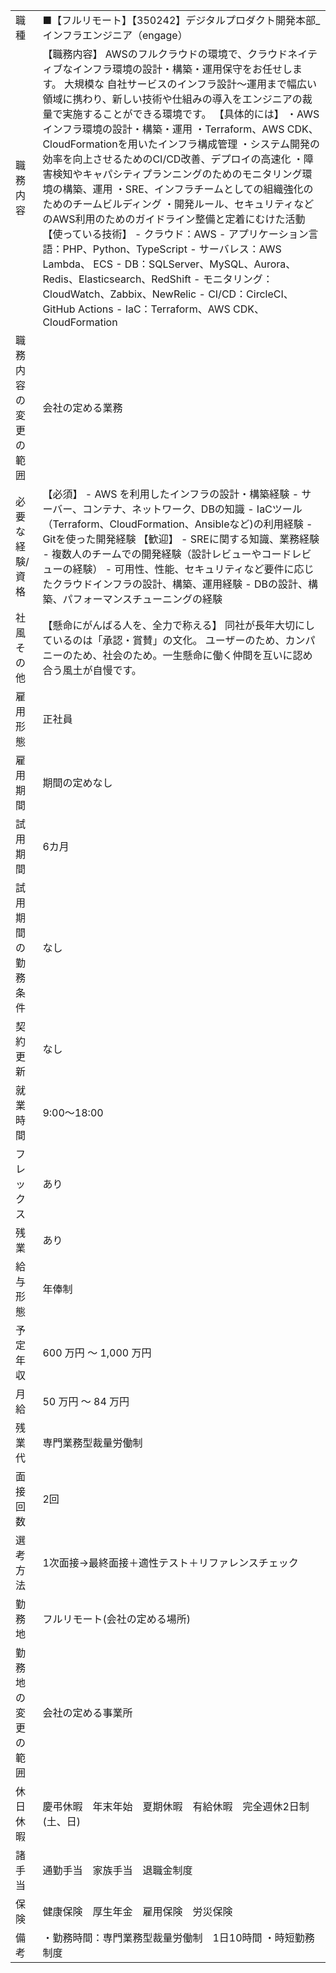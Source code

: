 |            |                                                                                                                                                                                                                                                                                                                                                                                                                                                                                                                                                                                                                       |
| ---------- | --------------------------------------------------------------------------------------------------------------------------------------------------------------------------------------------------------------------------------------------------------------------------------------------------------------------------------------------------------------------------------------------------------------------------------------------------------------------------------------------------------------------------------------------------------------------------------------------------------------------- |
| 職種         | ■【フルリモート】【350242】デジタルプロダクト開発本部_インフラエンジニア（engage）                                                                                                                                                                                                                                                                                                                                                                                                                                                                                                                                                                      |
| 職務内容       | 【職務内容】 AWSのフルクラウドの環境で、クラウドネイティブなインフラ環境の設計・構築・運用保守をお任せします。 大規模な 自社サービスのインフラ設計～運用まで幅広い領域に携わり、新しい技術や仕組みの導入をエンジニアの裁量で実施することができる環境です。 【具体的には】 ・AWSインフラ環境の設計・構築・運用 ・Terraform、AWS CDK、CloudFormationを用いたインフラ構成管理 ・システム開発の効率を向上させるためのCI/CD改善、デプロイの高速化 ・障害検知やキャパシティプランニングのためのモニタリング環境の構築、運用 ・SRE、インフラチームとしての組織強化のためのチームビルディング ・開発ルール、セキュリティなどのAWS利用のためのガイドライン整備と定着にむけた活動 【使っている技術】 - クラウド：AWS - アプリケーション言語：PHP、Python、TypeScript - サーバレス：AWS Lambda、 ECS - DB：SQLServer、MySQL、Aurora、Redis、Elasticsearch、RedShift - モニタリング：CloudWatch、Zabbix、NewRelic - CI/CD：CircleCI、 GitHub Actions - IaC：Terraform、AWS CDK、CloudFormation |
| 職務内容の変更の範囲 | 会社の定める業務                                                                                                                                                                                                                                                                                                                                                                                                                                                                                                                                                                                                              |
| 必要な経験/資格   | 【必須】 - AWS を利用したインフラの設計・構築経験 - サーバー、コンテナ、ネットワーク、DBの知識 - IaCツール（Terraform、CloudFormation、Ansibleなど)の利用経験 - Gitを使った開発経験 【歓迎】 - SREに関する知識、業務経験 - 複数人のチームでの開発経験（設計レビューやコードレビューの経験） - 可用性、性能、セキュリティなど要件に応じたクラウドインフラの設計、構築、運用経験 - DBの設計、構築、パフォーマンスチューニングの経験                                                                                                                                                                                                                                                                                                                                                                 |
| 社風その他      | 【懸命にがんばる人を、全力で称える】 同社が長年大切にしているのは「承認・賞賛」の文化。 ユーザーのため、カンパニーのため、社会のため。一生懸命に働く仲間を互いに認め合う風土が自慢です。                                                                                                                                                                                                                                                                                                                                                                                                                                                                                                                         |
| 雇用形態       | 正社員                                                                                                                                                                                                                                                                                                                                                                                                                                                                                                                                                                                                                   |
| 雇用期間       | 期間の定めなし                                                                                                                                                                                                                                                                                                                                                                                                                                                                                                                                                                                                               |
| 試用期間       | 6カ月                                                                                                                                                                                                                                                                                                                                                                                                                                                                                                                                                                                                                   |
| 試用期間の勤務条件  | なし                                                                                                                                                                                                                                                                                                                                                                                                                                                                                                                                                                                                                    |
| 契約更新       | なし                                                                                                                                                                                                                                                                                                                                                                                                                                                                                                                                                                                                                    |
| 就業時間       | 9:00～18:00                                                                                                                                                                                                                                                                                                                                                                                                                                                                                                                                                                                                            |
| フレックス      | あり                                                                                                                                                                                                                                                                                                                                                                                                                                                                                                                                                                                                                    |
| 残業         | あり                                                                                                                                                                                                                                                                                                                                                                                                                                                                                                                                                                                                                    |
| 給与形態       | 年俸制                                                                                                                                                                                                                                                                                                                                                                                                                                                                                                                                                                                                                   |
| 予定年収       | 600 万円 ～ 1,000 万円                                                                                                                                                                                                                                                                                                                                                                                                                                                                                                                                                                                                     |
| 月給         | 50 万円 ～ 84 万円                                                                                                                                                                                                                                                                                                                                                                                                                                                                                                                                                                                                         |
| 残業代        | 専門業務型裁量労働制                                                                                                                                                                                                                                                                                                                                                                                                                                                                                                                                                                                                            |
| 面接回数       | 2回                                                                                                                                                                                                                                                                                                                                                                                                                                                                                                                                                                                                                    |
| 選考方法       | 1次面接→最終面接＋適性テスト＋リファレンスチェック                                                                                                                                                                                                                                                                                                                                                                                                                                                                                                                                                                                            |
| 勤務地        | フルリモート(会社の定める場所)                                                                                                                                                                                                                                                                                                                                                                                                                                                                                                                                                                                                      |
| 勤務地の変更の範囲  | 会社の定める事業所                                                                                                                                                                                                                                                                                                                                                                                                                                                                                                                                                                                                             |
| 休日休暇       | 慶弔休暇　年末年始　夏期休暇　有給休暇　完全週休2日制(土、日)                                                                                                                                                                                                                                                                                                                                                                                                                                                                                                                                                                                      |
| 諸手当        | 通勤手当　家族手当　退職金制度                                                                                                                                                                                                                                                                                                                                                                                                                                                                                                                                                                                                       |
| 保険         | 健康保険　厚生年金　雇用保険　労災保険                                                                                                                                                                                                                                                                                                                                                                                                                                                                                                                                                                                                   |
| 備考         | ・勤務時間：専門業務型裁量労働制　1日10時間 ・時短勤務制度                                                                                                                                                                                                                                                                                                                                                                                                                                                                                                                                                                                       |